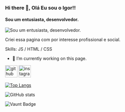 ### Hi there 👋, Olá Eu sou o Igor!!
#### Sou um entusiasta, desenvolvedor.
![Sou um entusiasta, desenvolvedor.](https://i.pinimg.com/736x/97/63/ab/9763ab0a9150039da17fc0461faab106.jpg)

Criei essa pagina com por interesse profissional e social.

Skills: JS / HTML / CSS

- 🔭 I’m currently working on this page. 


[<img src='https://cdn.jsdelivr.net/npm/simple-icons@3.0.1/icons/github.svg' alt='github' height='40'>](https://github.com/Ig0r_or)  [<img src='https://cdn.jsdelivr.net/npm/simple-icons@3.0.1/icons/instagram.svg' alt='instagram' height='40'>](https://www.instagram.com/ig0r_or/)  

[![Top Langs](https://github-readme-stats.vercel.app/api/top-langs/?username=Ig0r_or)](https://github.com/anuraghazra/github-readme-stats)

![GitHub stats](https://github-readme-stats.vercel.app/api?username=Ig0r_or&show_icons=true&count_private=true)  

![Vaunt Badge](https://api.vaunt.dev/v1/github/entities/Ig0r_or/contributions?format=svg&private=true)  

